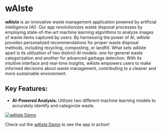 # wAIste

**wAIste** is an innovative waste management application powered by artificial intelligence (AI). Our app revolutionizes waste disposal processes by employing state-of-the-art machine learning algorithms to analyze images of waste items captured by users. By harnessing the power of AI, wAIste provides personalized recommendations for proper waste disposal methods, including recycling, composting, or landfill. What sets wAIste apart is its utilization of two distinct AI models: one for general waste categorization and another for advanced garbage detection. With its intuitive interface and real-time insights, wAIste empowers users to make informed decisions about waste management, contributing to a cleaner and more sustainable environment.

## Key Features:

- **AI-Powered Analysis:** Utilizes two different machine learning models to accurately identify and categorize waste.

[![wAIste Demo](https://img.youtube.com/vi/ZyRgfsvGNfk/0.jpg)](https://youtu.be/ZyRgfsvGNfk)

Check out the [wAIste Demo](https://youtu.be/ZyRgfsvGNfk) to see the app in action!
